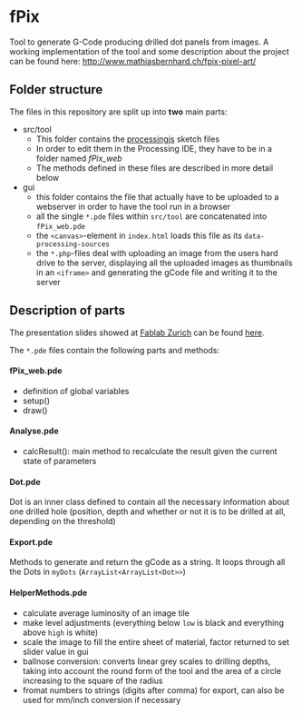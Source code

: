 # fPix
Tool to generate G-Code producing drilled dot panels from images.
A working implementation of the tool and some description about the project can be found here:
http://www.mathiasbernhard.ch/fpix-pixel-art/

## Folder structure
The files in this repository are split up into **two** main parts:
* src/tool
  * This folder contains the [processingjs](http://processingjs.org) sketch files
  * In order to edit them in the Processing IDE, they have to be in a folder named *fPix_web*
  * The methods defined in these files are described in more detail below
* gui
  * this folder contains the file that actually have to be uploaded to a webserver in order to have the tool run in a browser
  * all the single `*.pde` files within `src/tool` are concatenated into `fPix_web.pde`
  * the `<canvas>`-element in `index.html` loads this file as its `data-processing-sources`
  * the `*.php`-files deal with uploading an image from the users hard drive to the server, displaying all the uploaded images as thumbnails in an `<iframe>` and generating the gCode file and writing it to the server
  
## Description of parts
The presentation slides showed at [Fablab Zurich](http://zurich.fablab.ch/pixelbilder-fur-alle-mathias-bernhard-erklart-fpix) can be found [here](http://issuu.com/mbernhard/docs/fablab_presentation).

The `*.pde` files contain the following parts and methods:

#### fPix_web.pde
* definition of global variables
* setup()
* draw()

#### Analyse.pde
* calcResult(): main method to recalculate the result given the current state of parameters
  
#### Dot.pde
Dot is an inner class defined to contain all the necessary information about one drilled hole (position, depth and whether or not it is to be drilled at all, depending on the threshold)

#### Export.pde
Methods to generate and return the gCode as a string. It loops through all the Dots in `myDots` (`ArrayList<ArrayList<Dot>>`)

#### HelperMethods.pde
* calculate average luminosity of an image tile
* make level adjustments (everything below `low` is black and everything above `high` is white)
* scale the image to fill the entire sheet of material, factor returned to set slider value in gui
* ballnose conversion: converts linear grey scales to drilling depths, taking into account the round form of the tool and the area of a circle increasing to the square of the radius
* fromat numbers to strings (digits after comma) for export, can also be used for mm/inch conversion if necessary
